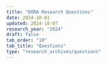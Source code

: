 ```yaml
---
title: "DORA Research Questions"
date: 2024-10-01
updated: 2024-10-07
research_year: "2024"
draft: false
tab_order: "10"
tab_title: "Questions"
type: "research_archives/questions"
---
```

